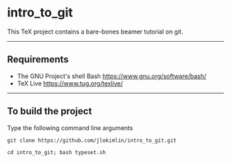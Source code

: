 # **intro\_to\_git**

This TeX project contains a bare-bones beamer tutorial on git.

-----------------------------------------------------------------------------

## Requirements
* The GNU Project's shell Bash <https://www.gnu.org/software/bash/>
* TeX Live <https://www.tug.org/texlive/>

-----------------------------------------------------------------------------

## To build the project

Type the following command line arguments
```
git clone https://github.com/jlokimlin/intro_to_git.git

cd intro_to_git; bash typeset.sh
```